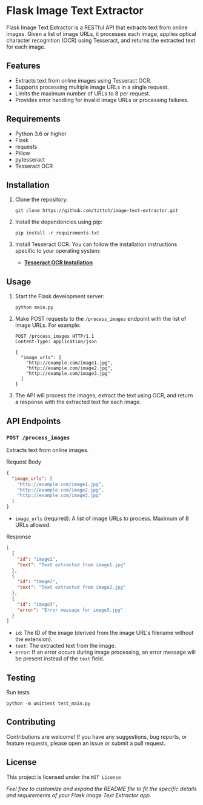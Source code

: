 # Flask Image Text Extractor

Flask Image Text Extractor is a RESTful API that extracts text from online images. Given a list of image URLs, it processes each image, applies optical character recognition (OCR) using Tesseract, and returns the extracted text for each image.

## Features

- Extracts text from online images using Tesseract OCR.
- Supports processing multiple image URLs in a single request.
- Limits the maximum number of URLs to 8 per request.
- Provides error handling for invalid image URLs or processing failures.

## Requirements

- Python 3.6 or higher
- Flask
- requests
- Pillow
- pytesseract
- Tesseract OCR

## Installation

1. Clone the repository:

    ```shell
    git clone https://github.com/tittoh/image-text-extractor.git
    ```

2. Install the dependencies using pip:

    ```shell
    pip install -r requirements.txt
    ```
3. Install Tesseract OCR. You can follow the installation instructions specific to your operating system:

    - **[Tesseract OCR Installation](https://github.com/tesseract-ocr/tessdoc/blob/main/Installation.md)**

## Usage

1. Start the Flask development server:
    ```shell
    python main.py
    ```
2. Make POST requests to the `/process_images` endpoint with the list of image URLs. For example:
    ```http
    POST /process_images HTTP/1.1
    Content-Type: application/json

    {
      "image_urls": [
        "http://example.com/image1.jpg",
        "http://example.com/image2.jpg",
        "http://example.com/image3.jpg"
      ]
    }
    ```
3. The API will process the images, extract the text using OCR, and return a response with the extracted text for each image.

## API Endpoints
### `POST /process_images`

Extracts text from online images.

Request Body
```json
{
  "image_urls": [
    "http://example.com/image1.jpg",
    "http://example.com/image2.jpg",
    "http://example.com/image3.jpg"
  ]
}
```
- `image_urls` (required): A list of image URLs to process. Maximum of 8 URLs allowed.

Response
```json
[
  {
    "id": "image1",
    "text": "Text extracted from image1.jpg"
  },
  {
    "id": "image2",
    "text": "Text extracted from image2.jpg"
  },
  {
    "id": "image3",
    "error": "Error message for image3.jpg"
  }
]
```
- `id`: The ID of the image (derived from the image URL's filename without the extension).
- `text`: The extracted text from the image.
- `error`: If an error occurs during image processing, an error message will be present instead of the `text` field.

## Testing
Run tests
```shell
python -m unittest test_main.py
```

## Contributing

Contributions are welcome! If you have any suggestions, bug reports, or feature requests, please open an issue or submit a pull request.

## License

This project is licensed under the `MIT License`

*Feel free to customize and expand the README file to fit the specific details and requirements of your Flask Image Text Extractor app.*

